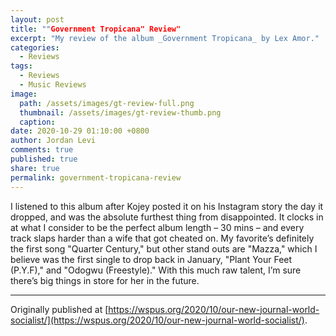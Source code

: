 ```yaml
---
layout: post
title: ""Government Tropicana" Review"
excerpt: "My review of the album _Government Tropicana_ by Lex Amor."
categories:
  - Reviews
tags:
  - Reviews
  - Music Reviews
image: 
  path: /assets/images/gt-review-full.png
  thumbnail: /assets/images/gt-review-thumb.png
  caption:
date: 2020-10-29 01:10:00 +0800
author: Jordan Levi
comments: true
published: true
share: true
permalink: government-tropicana-review
---
```

I listened to this album after Kojey posted it on his Instagram story the day it dropped, and was the absolute furthest thing from disappointed. It clocks in at what I consider to be the perfect album length – 30 mins – and every track slaps harder than a wife that got cheated on. My favorite’s definitely the first song "Quarter Century," but other stand outs are "Mazza," which I believe was the first single to drop back in January, "Plant Your Feet (P.Y.F)," and "Odogwu (Freestyle)." With this much raw talent, I’m sure there’s big things in store for her in the future.

<hr>

Originally published at [https://wspus.org/2020/10/our-new-journal-world-socialist/](https://wspus.org/2020/10/our-new-journal-world-socialist/).
